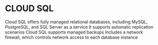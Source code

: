 
# CLOUD SQL

Cloud SQL offers fully managed relational databases, including MySQL, PostgreSQL, and SQL Server as a service
It supports automatic replication scenarios
Cloud SQL supports managed backups
Includes a network firewall, which controls network access to each database instance